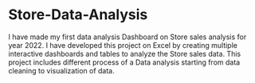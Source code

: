 # Store-Data-Analysis
I have made my first data analysis Dashboard on Store sales analysis for year 2022. I have developed this project on Excel by creating multiple interactive dashboards and tables to analyze the Store sales data. This project includes different process of a Data analysis starting from data cleaning to visualization  of data.
